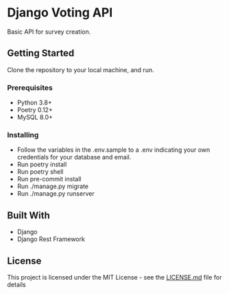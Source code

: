 # Django Voting API

Basic API for survey creation.

## Getting Started

Clone the repository to your local machine, and run.

### Prerequisites

- Python 3.8+
- Poetry 0.12+
- MySQL 8.0+

### Installing

- Follow the variables in the .env.sample to a .env indicating your own credentials for your database and email.
- Run poetry install
- Run poetry shell
- Run pre-commit install
- Run ./manage.py migrate
- Run ./manage.py runserver

## Built With

* Django
* Django Rest Framework

## License

This project is licensed under the MIT License - see the [LICENSE.md](LICENSE.md) file for details
